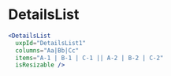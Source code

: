 # DetailsList
  
```jsx
<DetailsList 
  uxpId="DetailsList1"
  columns="Aa|Bb|Cc"
  items="A-1 | B-1 | C-1 || A-2 | B-2 | C-2"
  isResizable />
```
  
 